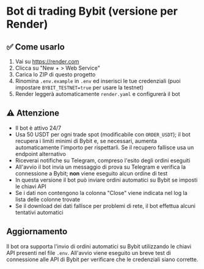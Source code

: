 # Bot di trading Bybit (versione per Render)

## ✅ Come usarlo

1. Vai su https://render.com
2. Clicca su "New + > Web Service"
3. Carica lo ZIP di questo progetto
4. Rinomina `.env.example` in `.env` ed inserisci le tue credenziali (puoi impostare `BYBIT_TESTNET=true` per usare la testnet)
5. Render leggerà automaticamente `render.yaml` e configurerà il bot

## ⚠️ Attenzione
- Il bot è attivo 24/7
- Usa 50 USDT per ogni trade spot (modificabile con `ORDER_USDT`); il bot
  recupera i limiti minimi di Bybit e, se necessari, aumenta automaticamente
  l'importo per rispettarli. Se il recupero fallisce usa un endpoint alternativo
- Riceverai notifiche su Telegram, compreso l'esito degli ordini eseguiti
- All'avvio il bot invia un messaggio di prova su Telegram e verifica la
  connessione a Bybit; **non** viene eseguito alcun ordine di test
- In questa versione il bot può inviare ordini automatici su Bybit se imposti le chiavi API
- Se i dati non contengono la colonna "Close" viene indicata nel log la lista delle colonne trovate
- Se il download dei dati fallisce per problemi di rete, il bot effettua alcuni tentativi automatici

## Aggiornamento
Il bot ora supporta l'invio di ordini automatici su Bybit utilizzando le chiavi API presenti nel file `.env`.
All'avvio viene eseguito un breve test di connessione alle API di Bybit per verificare che le credenziali siano corrette.
